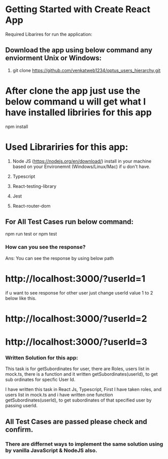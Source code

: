 # Getting Started with Create React App

Required Libarires for run the application:

## Download the app using below command any enviorment Unix or Windows:
1) git clone https://github.com/venkatweb1234/optus_users_hierarchy.git

# After clone the app just use the below command u will get what I have installed libriries for this app

npm install

# Used Librariries for this app:
1) Node JS (https://nodejs.org/en/download/) install in your machine based on your Environemnt (Windows/Linux/Mac) if u don't have.
2) Typescript

3) React-testing-library

4) Jest

5) React-router-dom

## For All Test Cases run below command:
npm run test or npm test

### How can you see the response?
Ans: You can see the response by using below path
# http://localhost:3000/?userId=1
if u want to see response for other user just change userId value 1 to 2 below like this.
# http://localhost:3000/?userId=2
# http://localhost:3000/?userId=3


### Written Solution for this app:
This task is for getSubordinates for user,
there are Roles, users list in mock.ts, 
there is a function and it written getSubordinates(userId), to get sub ordinates for specfic User Id.

I have written this task in React Js, Typescript, 
First I have taken roles, and users list in mock.ts
and i have written one function getSubordinates(userId), to get subordinates of  that specified user by passing userId. 

## All Test Cases are passed please check and confirm.


### There are differnet ways to implement the same solution using by vanilla  JavaScript & NodeJS also.


